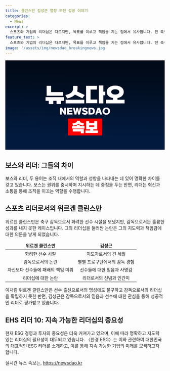 ```yaml
---
title: 클린스만 김성근 열정 도전 성공 이야기
categories:
  - News
excerpt: >
  스포츠와 기업의 리더십은 다르지만, 목표를 이루고 책임을 지는 점에서 유사합니다. 전 축구 스타인 클린스만은 감독으로 성공을 거두지 못하고 비난을 받았지만, 김성근은 긴 세월 동안 7개 구단을 이끌며 신뢰를 얻었습니다. 김 감독은 쓸모없는 사람은 없고, 이를 알아보지 못하는 리더만 있다며 리더십의 본질을 강조했습니다. 리더십의 핵심은 신뢰입니다. ESG 경영과 투자의 불투명한 미래에서도 당당한 리더십이 필요합니다.
feature_text: >
  스포츠와 기업의 리더십은 다르지만, 목표를 이루고 책임을 지는 점에서 유사합니다. 전 축구 스타인 클린스만은 감독으로 성공을 거두지 못하고 비난을 받았지만, 김성근은 긴 세월 동안 7개 구단을 이끌며 신뢰를 얻었습니다. 김 감독은 쓸모없는 사람은 없고, 이를 알아보지 못하는 리더만 있다며 리더십의 본질을 강조했습니다. 리더십의 핵심은 신뢰입니다. ESG 경영과 투자의 불투명한 미래에서도 당당한 리더십이 필요합니다.
image: '/assets/img/newsdao_breakingnews.jpg'
---
```


<p><img src="/assets/img/newsdao_breakingnews.jpg" alt="ranknews 속보" /></p>

<h2 data-ke-size="size26">보스와 리더: 그들의 차이</h2>

<p data-ke-size="size16">보스와 리더, 두 용어는 조직 내에서의 역할과 성향을 나타내는 데 있어 명확한 차이를 갖고 있습니다. 보스는 권위를 중시하며 지시하는 데 중점을 두는 반면, 리더는 혁신과 소통을 통해 조직을 이끄는 역할을 수행합니다.</p>

<h2 data-ke-size="size26">스포츠 리더로서의 위르겐 클린스만</h2>

<p data-ke-size="size16">위르겐 클린스만은 축구 감독으로서 화려한 선수 시절을 보냈지만, 감독으로서는 훌륭한 성과를 내지 못한 케이스입니다. 그의 리더십을 둘러싼 논란은 그의 지도력과 책임감에 대한 의문을 낳게 되었습니다.</p>

<table>
<thead>
<tr>
<td style="text-align: center; height: 17px;"><b>위르겐 클린스만</b></td>
<td style="text-align: center; height: 17px;"><b>김성근</b></td>
</tr>
</thead>
<tbody>
<tr>
<td style="text-align: center; height: 17px;">화려한 선수 시절</td>
<td style="text-align: center; height: 17px;">지도자로서의 긴 세월</td>
</tr>
<tr>
<td style="text-align: center; height: 17px;">감독으로서의 논란</td>
<td style="text-align: center; height: 17px;">별별 프로구단에서의 감독 경험</td>
</tr>
<tr>
<td style="text-align: center; height: 17px;">자신보다 선수들에 패배의 책임 미뤄</td>
<td style="text-align: center; height: 17px;">선수들에 대한 믿음과 사명감</td>
</tr>
<tr>
<td style="text-align: center; height: 17px;">리더십에 대한 논란</td>
<td style="text-align: center; height: 17px;">리더로서의 신념과 인간미</td>
</tr>
</tbody>
</table>

<p data-ke-size="size16">이처럼 위르겐 클린스만은 선수 출신으로서의 명성에도 불구하고 감독으로서의 리더십을 확립하지 못한 반면, 김성근은 감독으로서의 믿음과 선수에 대한 관심을 통해 성공적인 리더로 평가받고 있습니다.</p>

<h2 data-ke-size="size26">EHS 리더 10: 지속 가능한 리더십의 중요성</h2>

<p data-ke-size="size16">현재 ESG 경영과 투자의 중요성은 더욱 커져가고 있으며, 이에 따라 명확하고 지도력 있는 리더십의 필요성이 대두되고 있습니다. 〈한경 ESG〉는 이와 관련하여 대한민국의 대표적인 ESG 리더를 소개하고, 이를 통해 지속 가능한 기업의 미래를 모색하고자 합니다.</p>
실시간 뉴스 속보는, <a href="https://newsdao.kr" rel="dofollow">https://newsdao.kr</a>


